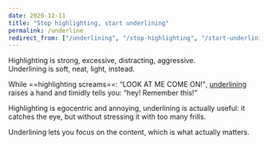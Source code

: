 ```yaml
---
date: 2020-12-11
title: "Stop highlighting, start underlining"
permalink: /underline
redirect_from: ["/underlining", "/stop-highlighting", "/start-underlining", "/stop-highlighting-start-underlining"]
---
```

Highlighting is strong, excessive, distracting, aggressive.   
Underlining is soft, neat, light, instead.

While ==highlighting screams==: <q>LOOK AT ME COME ON!</q>, <u>underlining</u> raises a hand and timidly tells you: <q>hey! Remember this!</q>

Highlighting is egocentric and annoying, underlining is actually useful: it catches the eye, but without stressing it with too many frills.

Underlining lets you focus on the content, which is what actually matters.